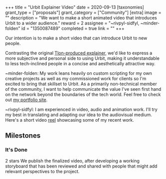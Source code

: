 +++
title = "Urbit Explainer Video"
date = 2020-09-13
[taxonomies]
grant_type = ["proposals"]
grant_category = ["Community"]
[extra]
image = ""
description = "We want to make a short animated video that introduces Urbit to a wider audience."
reward = 2
assignee = "~rivpyl-sidfyl, ~minder-folden"
id = "1350087489"
completed = true
link = ""
+++

Our intention is to make a short video that can introduce Urbit to new people.

Contrasting the original [Tlon-produced explainer](https://www.youtube.com/watch?v=M04AKTCDavc), we'd like to express a more subjective and personal side to using Urbit, making it understandable to less tech-inclined people in a concise and aesthetically attractive way.

~minder-folden: My work leans heavily on custom scripting for my own creative projects as well as my commissioned work for clients so I'm excited to bring that skillset to Urbit. As a primarily non-technical member of the community, I want to help communicate the value I've seen first hand on the network beyond the boundaries of the tech world. Feel free to check out [my portfolio site](https://www.jonathanpritchard.me/).

~rivpyl-sidfyl: I am experienced in video, audio and animation work. 
I'll try my best in translating and adapting our idea to the audiovisual medium.
Here's a short video [reel](https://streamable.com/lpzh4s) showcasing some of my recent work.

## Milestones


### It's Done
2 stars
We publish the finalized video, after developing a working storyboard that has been reviewed and shared with people that might add relevant perspectives to the project.

    
